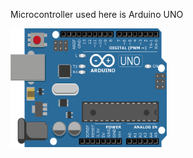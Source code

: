 Microcontroller used here is Arduino UNO

<img src="https://github.com/VaidehiGouda/M2_EmbSys/blob/main/Project/2_Architecture/arduino_UNO.png" width="250" height="190">
